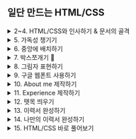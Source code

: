 ## 일단 만드는 HTML/CSS

<details>
  <summary> 2~4. HTML/CSS와 인사하기 & 문서의 골격 </summary><br>
  
- HTML : '문서'를 만든다! 라고 접근
- 대제목은 'TAG'라고 부름
- `<p>` 태그는 가장 기본적인 태그 (슈퍼마켓 비닐봉지처럼..
- `<**!DOCTYPE**>` - 맨 위에 관례적으로 써줌
- `<meta charset = "UTF-8">`
- `<footer>` 태그: 화면 바닥에 위치, 저작권 관련 정보 저장
- 바디에는 내용만, 컨텐츠 표현의 부수적인 것들은 헤드에 작성할 것
</details>

<details>
  <summary> 5. 가독성 챙기기 </summary><br>
  
- 다른 스타일 적용하려면 → class 적용

```html
<!DOCTYPE html> 
<html>
  <head>
    <meta charset = "UTF-8">
    <title>김멋사의 이력서</title>
    <link rel="stylesheet" href="codelion.css">
  </head>
  <body>
    <p class="big font">내 이름은 김멋사</p>
    <p class="small font">코드라이언으로 코딩 배웠지</p>
    <p class="small font">반갑습니다</p>
  </body>
</html>
```
```css
p {
    font-size: 30px;
}

.big-font {
    font-size: 40px;
}

.small-font {
    font-size: 15px;
}
```
</details>
<details>
  <summary> 6. 중앙에 배치하기 </summary><br>

`html color code` - 색상코드로 색 지정 가능! 포토샵 같다 우왕
- `<div>` 태그는 여러 요소들을 묶어서 css로 꾸미기 위해 사용
- 만들어진 영역에 클래스 지정
- **`border: 두께 방식 색깔;`** - html css border style 검색!
  
```html
<!DOCTYPE html>
<html>
    <head>
        <meta charset="UTF-8">
        <title>김멋사의 이력서</title>
        <link rel="stylesheet" href="codelion.css">
    </head>
    <body>
        <div class="mainbox">
            <h1>김멋사</h1>
            <p>HTML/CSS 개발자</p>
        </div>
        <footer>copyright CODE LION. All rights reserved.</footer>
    </body>
</html>
```
```css
footer {
    text-align: center;
    background-color: #1e1e1e;
    color: #919191;
    font-size: 12px;
}

.mainbox {
    border: 1px solid #ebebeb;
    width: 610px;
    text-align: center;
    margin-left: auto;
    margin-right: auto;
}
```
</details>  
  
<details>
<summary>7. 박스쪼개기 🌟 </summary>
 
## 🌟 제 일 중 요 🌟

- `content`: width, height 설정 가능, 가장 핵심 부분 **#요소**
- `padding`: 테두리와 내용물 사이의 빈틈, 콘텐츠와 보더 사이의 자연스러운 공간을 주기 위해 설정하는 값 **#요소 안쪽**
- `border`: 콘텐츠의 테두리 선
- `margin`: 모든 콘텐츠 설정과 다른 콘텐츠 사이의 거리를 설정 **#요소 바깥**
  
![스크린샷 2022-04-09 오전 4 41 12](https://user-images.githubusercontent.com/102344718/162515762-59bf995c-d6ad-4b08-a0c9-15a09a6824a6.png)
```html
<!DOCTYPE html>
  <head>
    <meta charset="UTF-8">
    <link rel="stylesheet" href="box_model.css">
  </head>
  <body> 
    <div class="box1">박스1</div>
    <div class="box2">박스2</div>
  </body>
</html>
```
```css
 .box1 {
    background-color: skyblue;
    width: 60px;
    height: 60px;
    border: 5px solid black;
    padding: 20px;
    margin: 20px;
}

.box2 {
    background-color: violet;
    width: 100px;
    height: 100px;
    border: 5px solid purple;
}
```
</details>

<details>
  <summary>8. 그림자 표현하기</summary><br>
  
- `name-text` : 추가로 쓸 텍스트 지정
- `font-weight` : 폰트 두께 지정 - light, normal, bold
- `margin-right: auto; margin-left: auto;` : 중앙 정렬 코드
- `box-shadow` : 가로(+:오른쪽, -:왼쪽) 세로 blur값 spread값 색상(r,g,b,투명도)
  
 ```html
  <!DOCTYPE html>
<html>
  <head>
    <meta charset="UTF-8">
    <title>김멋사의 이력서</title>
    <link rel="stylesheet" href="codelion.css">
  </head>
  <body>
    <div class="mainbox">
      <h1>김멋사</h1>
      <p class="name-text">HTML/CSS 개발자</p>
    </div>
    <footer>
      <p>Copyright CODE LION All rights reserved.</p>
    </footer>
  </body>
</html>
```
```css
.name-text {                                  
    font-size: 17px;                         
    color: #7c7c7c;
    font-weight: bold;
}

.mainbox {
    width: 610px;
    padding: 30px;
    margin: 30px;
    margin-right: auto;
    margin-left: auto;
    border: 1px solid #ebebeb;
    box-shadow: 0 1px 20px 0 rgba(0,0,0,0.1);
}

footer {
    text-align: center;
    background-color: #1e1e1e;
    padding: 20px;
    font-size: 12px;
    color: #919191;
}
```   
</details>  
  
<details>
  <summary>9. 구글 웹폰트 사용하기</summary><br>
  
  - `@import url(링크)` 
  - `font-family: 'Montserrat';` : 무료폰트 적용
  - `*` 의 역할 : 문서 전체 적용
  - `<div>` `<section>` `<article>` : 다 같은 기능, 포장지 종류만 다름
  - 브라우저 별로 마진과 패딩의 기본값이 다르면 다르게 보일 수 있음 → 0px로 초기화
  
  ```html
  <!DOCTYPE html>
<html>
  <head>
    <meta charset="UTF-8">
    <title>김멋사의 이력서</title>
    <link rel="stylesheet" href="codelion.css">
  </head>
  <body>
    <div class="mainbox">
      <h1>김멋사</h1>
      <p class="name-text">HTML/CSS 개발자</p>

      <section>
          <h2>ABOUT ME</h2>
          <p class="about-me-text"></p>
      </section>

        <section>
            <div>
                <div>
                    <article>
                        content1
                    </article>
                    <article>
                        content2
                    </article>
                </div>
                <article>
                    content3
                </article>
            </div>
            <article>
                content4
            </article>
        </section>

    </div>
    <footer>
      <p>Copyright CODE LION All rights reserved.</p>
    </footer>
  </body>
</html>
  ```
  ```css
  @import url('https://fonts.googleapis.com/css?family=Montserrat:100,200,300,400,500,600,700,800&display=swap');

* {
    font-family: 'Montserrat';
}

body,h1,h2 {
    margin: 0px;
    padding: 0px;
}

body {
    min-width: fit-content;
}

.name-text {                                  
    font-size: 17px;                         
    color: #7c7c7c;
    font-weight: bold;
}

.mainbox {
    width: 610px;
    padding: 30px;
    margin: 30px;
    margin-right: auto;
    margin-left: auto;
    border: 1px solid #ebebeb;
    box-shadow: 0 1px 20px 0 rgba(0, 0, 0, 0.1)
}

footer {
    text-align: center;
    background-color: #1e1e1e;
    padding: 20px;
    font-size: 12px;
    color: #919191;
}
  ``` 
</details>  

<details>
  <summary>10. About me 제작하기</summary><br>
  
  - **Lorem ipsum** : 디자인을 보기 위해 넣는 대체 텍스트
  - `font-style`: italic
  - `border-bottom, top, left, right` : 각각 지정 가능
  ```html
  <!DOCTYPE html>
<html>
<head>
  <meta charset="UTF-8">
  <title>김멋사의 이력서</title>
  <link rel="stylesheet" href="codelion.css">
</head>
<body>
  <div class="mainbox">
    <h1>김멋사</h1>
    <p class="name-text">HTML/CSS 개발자</p>
    <section>
      <h2>ABOUT ME</h2>
      <p class="about-me-text">
          Lorem ipsum dolor sit amet, consectetur adipiscing elit, sed do eiusmod tempor incididunt ut labore et dolore magna aliqua. Ut enim ad minim veniam, quis nostrud exercitation ullamco laboris nisi ut aliquip ex ea commodo consequat. Duis aute irure dolor in reprehenderit in voluptate velit esse cillum dolore eu fugiat nulla pariatur. Excepteur sint occaecat cupidatat non proident, sunt in culpa qui officia deserunt mollit anim id est laborum.
      </p>
    </section>
  </div>
  <footer>
      <p>Copyright CODE LION All rights reserved. </p>
  </footer>
</body>
</html>
```
  ```css
  @import url('https://fonts.googleapis.com/css?family=Montserrat:100,200,300,400,500,600,700,800&display=swap');

* {
    font-family: 'Montserrat';
}

body,h1,h2 {
    margin:0px;
    padding:0px;
}

body {
    min-width: fit-content;
}

h1 {
    font-size: 36px;
    font-weight: bold;
    font-style: italic;
}

h2 {
    font-size: 20px;
    font-weight: lighter;
    color: #282828;
    border-bottom: 1px solid #ebebeb;
    margin-bottom: 16px;
    padding-bottom: 5px;
}

.mainbox {
    width: 610px;
    padding: 30px;
    margin: 30px;
    margin-right: auto;
    margin-left: auto;
    border: 1px solid #ebebeb;
    box-shadow: 0 1px 20px 0 rgba(0, 0, 0, 0.1);
}

footer {
    text-align: center;
    background-color: #1e1e1e;
    padding: 20px;
    font-size: 12px;
    color: #919191;
}
``` 
</details>

<details>
  <summary>11. Experience 제작하기</summary><br>
  
  - `line-hight' : 줄 간격 조정
  - `float: left;` `float: right;` : 한 줄에 각각 양 끝 정렬
  - `text-align` 은 줄 구분됨
  ```html
  <!DOCTYPE html>
<html>
  <head>
    <meta charset="UTF-8">
    <title>김멋사의 이력서</title>
    <link rel="stylesheet" href="codelion.css">
  </head>
  <body>
    <div class="mainbox">
      <h1>김멋사</h1>
      <p class="name-text">HTML/CSS 개발자</p>

      <section>
        <h2>ABOUT ME</h2>
        <p class="about-me-text">
          Lorem ipsum dolor sit amet, consectetur adipiscing elit, sed do eiusmod tempor incididunt ut labore et dolore magna aliqua. Ut enim ad minim veniam, quis nostrud exercitation ullamco laboris nisi ut aliquip ex ea commodo consequat. Duis aute irure dolor in reprehenderit in voluptate velit esse cillum dolore eu fugiat nulla pariatur. Excepteur sint occaecat cupidatat non proident, sunt in culpa qui officia deserunt mollit anim id est laborum.
        </p>
      </section>
      <section>
          <h2>EXPERIENCE</h2>
          <p class="title-text">Awesome Programming Company</p>
          <p class="year-text">2020 - Now</p>
      </section>
    </div>
    <footer>
      <p>Copyright CODE LION All rights reserved.</p>
    </footer>
  </body>
</html>
  ```
  ```css
  section {
    margin-bottom: 24px;
}

.name-text {
    font-size: 16px;
    color: #7c7c7c;
    font-weight: bold;
}

.about-me-text {
    font-size: 10px;
    line-height: 16px;
}

.title-text {
    font-size: 11px;
    font-weight: bold;
    color: #282828;
    float: left;
}

.year-text {
    font-size: 11px;
    font-weight: bold;
    color: #282828;
    float: right;
}
  ```
</details>  
  
<details>
<summary> 12. 뗏목 띄우기</summary><br>
  
  - `overflow: hidden` : float로 띄워져 있는 요소들을 묶고 html 요소들이 영향을 받지 않아 겹치지 않게 해주는 코드
  ```html
  <section>
      <h2>EXPERIENCE</h2>
    <div class="float-wrap">
        <p class="title-text">Awesome Programming Company</p>
        <p class="year-text">2020 - Now</p>
      </div>
      <p class="desc-text">Front-End Web Developer</p>
      <p class="desc-subtext">HTML/CSS,JS,React,...</p>

      <div class="float-wrap">
        <p class="title-text">Ministry of Health</p>
        <p class="year-text">2015 - 2018</p>
      </div>
      <p class="desc-text">UI/UX Designer</p>
      <p class="desc-subtext">Web design</p>

      <div class="float-wrap">
        <p class="title-text">Freelance Work</p>
        <p class="year-text">2011 - 2015</p>
      </div>
      <p class="desc-text">Graphic Designer</p>
      <p class="desc-subtext">Graphic Design, Editorial Design</p>
    </section>
  ```
  ```css
  .float-wrap {
    overflow: hidden;
}

.desc-text {
    font-size: 9px;
}

.desc-subtext {
    font-size: 9px;
    color: #282828;
    padding-left: 16px;
}
  ```
</details>

<details>
<summary> 13. 이력서 완성하기</summary><br>
  
  - `<div class>` 로 묶어서 덩어리째 정렬 가능
  - `<img class ="클래스명" src="폴더/파일이름.png">` : 이미지 삽입, 클래스 지정해서 사이즈 조정
  - `<a href="http://주소">` `</a>` : 링크 걸어주는 태그
  ```html
  <!DOCTYPE html>
<html>
<head>
  <meta charset="UTF-8">
  <title>김멋사의 이력서</title>
  <link rel="stylesheet" href="codelion.css">
</head>
<body>
  <div class="mainbox">
    <div class="title-box">
        <h1>김멋사</h1>
        <p class="name-text">HTML/CSS 개발자</p>
    </div>
    <section>
      <h2>ABOUT ME</h2>
      <p class="about-me-text">
      Lorem ipsum dolor sit amet, consectetur adipiscing elit, sed do eiusmod tempor incididunt ut labore et dolore magna aliqua. Ut enim ad minim veniam, quis nostrud exercitation ullamco laboris nisi ut aliquip ex ea commodo consequat. Duis aute irure dolor in reprehenderit in voluptate velit esse cillum dolore eu fugiat nulla pariatur. Excepteur sint occaecat cupidatat non proident, sunt in culpa qui officia deserunt mollit anim id est laborum.
      </p>
    </section>
    <section>
        <h2>EXPERIENCE</h2>
        <div class="float-wrap">
          <p class="title-text">Awesome Programming Company</p>
          <p class="year-text">2020 - Now</p>
        </div>
        <p class="desc-text">Front-End Web Developer</p>
        <p class="desc-subtext">HTML/CSS, JS, React, ...</p>
        <div class="float-wrap">
          <p class="title-text">Ministry of Health</p>
          <p class="year-text">2015 - 2018</p>
        </div>
        <p class="desc-text">UI/UX Designer</p>
        <p class="desc-subtext">Web design</p>
        <div class="float-wrap">
            <p class="title-text">Freelance Work</p>
            <p class="year-text">2011 - 2015</p>
        </div>
        <p class="desc-text">Graphic Designer</p>
        <p class="desc-subtext">Graphic Design, Editorial Design</p>
      </section>

      <div class="sns-wrap">
        <a href="http://facebook.com"><img class="sns-img" src="images/facebook.png"></a>
        <img class="sns-img" src="images/twitter.png">
        <img class="sns-img" src="images/linked-in.png">
        <img class="sns-img" src="images/insta.png">
      </div>
  </div>
  <footer>
      <p>Copyright CODE LION All rights reserved. </p>
  </footer>
</body>
</html>
```
  ```css
  @import url('https://fonts.googleapis.com/css?family=Montserrat:100,200,300,400,500,600,700,800&display=swap');

* {
    font-family: 'Montserrat';
}

body,h1,h2 {
    margin:0px;
    padding:0px;
}


body {
    min-width: fit-content;
}

h1 {
    font-size:36px;
    font-weight: bold;
    font-style: italic;
    margin-bottom: 8px;
}


h2 {
    font-size:20px;
    color:#282828;
    font-weight: lighter;
    margin-bottom: 16px;
    border-bottom: 1px solid #ebebeb;
    padding-bottom: 5px;
}

.name-text {
    font-size:16px;
    color:#7c7c7c;
    font-weight: bold;
}

.about-me-text {
    font-size:10px;
    line-height: 16px;
}

.mainbox {
    width: 610px;
    padding: 30px;
    margin: 30px;
    margin-right: auto;
    margin-left: auto;
    border: 1px solid #ebebeb;
    box-shadow: 0 1px 20px 0 rgba(0, 0, 0, 0.1);
}

section {
    margin-bottom:24px;
}

.float-wrap {
    overflow: hidden;
    margin-bottom: 4px;
}

.title-text {
    font-size:11px;
    font-weight: bold;
    color: #282828;
    float: left;
}

.year-text{
    font-size:11px;
    font-weight: bold;
    color: #282828;
    float: right;
}

.desc-text {
    font-size: 9px;
    margin-bottom:6px;
}

.desc-subtext {
    font-size: 9px;
    color:#282828;
    padding-left:16px;
    margin-bottom:8px;
}

footer {
    text-align: center;
    background-color: #1e1e1e;
    padding: 20px;
    font-size: 12px;
    color: #919191;
}

.title-box {
    text-align: right;
}

.sns-img {
    width: 12px;
    height: 12px;
}

.sns-wrap {
    text-align: right;
}
  ```
  
  
</details>  
  
<details>
<summary> 14. 나만의 이력서 완성하기</summary><br>
  
  - 전체 코드 리뷰 & 코드 작성
</details>
  
<details>
<summary> 15. HTML/CSS 바로 풀어보기</summary><br>
  
  ```css
  /* codelion.css 파일입니다. 알맞은 css 코드를 채워보세요. */

.float-wrap {
    overflow: hidden;
}

.left-item {
    float: left;
}

.right-item {
    float: right;
}
  ```
  ```css
  /* codelion.css 파일입니다. 알맞은 css 코드를 채워보세요. */

div {
    margin-left: 20px;
    padding-right: 30px;
    background-color: #ff0000;
    border: 3px solid black;
}
 ``` 
  
  
</details>  
  
